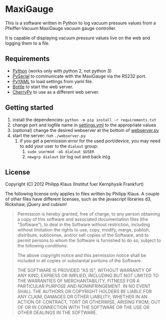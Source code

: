# MaxiGauge

This is a software written in Python to log vacuum pressure values
from a Pfeiffer-Vacuum MaxiGauge vacuum gauge controller.

It is capable of displaying vacuum pressure values live on
the web and logging them to a file.

## Requirements

* [Python][] (works only with python 2, not python 3)
* [PySerial][] to communicate with the MaxiGauge via the RS232 port.
* [PyYAML][] to load settings from yaml file.
* [Bottle][] to start the web server.
* [CherryPy][] to use as a different web server.

## Getting started

1. install the dependencies: `python -m pip install -r requirements.txt`
2. change port and logfile name in [settings.yml][] to the appropriate values
3. (optional) change the desired webserver at the bottom of [webserver.py][]
4. start the server: run `./webserver.py`
   1. if you get a permission error for the used port/device, you may need to add your user to the `dialout` group:
      1. `sudo usermod -aG dialout $USER`
      2. `newgrp dialout` (or log out and back in)g

## License

Copyright (C) 2012 Philipp Klaus (Institut fuer Kernphysik Frankfurt)

The following license only applies to files written by Philipp Klaus.
A couple of other files have different licenses, such as the javascript
libraries d3, Rickshaw, jQuery and cubism!

> Permission is hereby granted, free of charge, to any person
> obtaining a copy of this software and associated documentation files
> (the "Software"), to deal in the Software without restriction, including
> without limitation the rights to use, copy, modify, merge, publish,
> distribute, sublicense, and/or sell copies of the Software, and to
> permit persons to whom the Software is furnished to do so, subject to
> the following conditions:
>
> The above copyright notice and this permission notice shall be
> included in all copies or substantial portions of the Software.
>
> THE SOFTWARE IS PROVIDED "AS IS", WITHOUT WARRANTY OF ANY KIND,
> EXPRESS OR IMPLIED, INCLUDING BUT NOT LIMITED TO THE WARRANTIES OF
> MERCHANTABILITY, FITNESS FOR A PARTICULAR PURPOSE AND NONINFRINGEMENT.
> IN NO EVENT SHALL THE AUTHORS OR COPYRIGHT HOLDERS BE LIABLE FOR ANY
> CLAIM, DAMAGES OR OTHER LIABILITY, WHETHER IN AN ACTION OF CONTRACT,
> TORT OR OTHERWISE, ARISING FROM, OUT OF OR IN CONNECTION WITH THE
> SOFTWARE OR THE USE OR OTHER DEALINGS IN THE SOFTWARE.

[Python]: http://www.python.org/getit/

[PySerial]: https://pypi.org/project/pyserial/

[PyYAML]: https://pyyaml.org/

[Bottle]: http://bottlepy.org

[CherryPy]: https://cherrypy.dev/

[settings.yml]: settings.yml

[webserver.py]: webserver.py